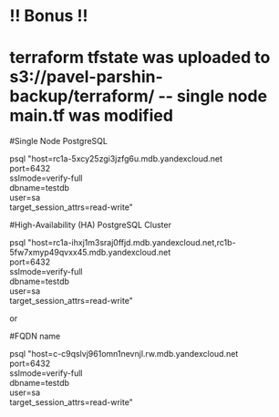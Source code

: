 # !! Bonus !!
# terraform tfstate was uploaded to s3://pavel-parshin-backup/terraform/ -- single node main.tf was modified

#Single Node PostgreSQL

psql "host=rc1a-5xcy25zgi3jzfg6u.mdb.yandexcloud.net \
      port=6432 \
      sslmode=verify-full \
      dbname=testdb \
      user=sa \
      target_session_attrs=read-write"

#High-Availability (HA) PostgreSQL Cluster

psql "host=rc1a-ihxj1m3sraj0ffjd.mdb.yandexcloud.net,rc1b-5fw7xmyp49qvxx45.mdb.yandexcloud.net \
      port=6432 \
      sslmode=verify-full \
      dbname=testdb \
      user=sa \
      target_session_attrs=read-write"


or

#FQDN name

psql "host=c-c9qslvj961omn1nevnjl.rw.mdb.yandexcloud.net \
      port=6432 \
      sslmode=verify-full \
      dbname=testdb \
      user=sa \
      target_session_attrs=read-write"

